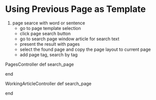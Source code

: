 # Using Previous Page as Template

1. page searce with word or sentence
    - go to page template selection
    - click page search button
    - go to search page window article for search text
    - present the result with pages 
    - select the found page and copy the page layout to current page
    - add page tag, search by tag
    
PagesController
def search_page

end

WorkingArticleController
def search_page

end